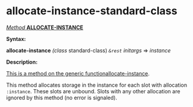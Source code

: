 allocate-instance-standard-class
================================

[*Method* **ALLOCATE-INSTANCE**]()

**Syntax:**

**allocate-instance** *(class* standard-class) *`&rest`* *initargs* => *instance*

**Description:**

[This is a method on the generic function]()[allocate-instance](allocate-instance.md).

This method allocates storage in the instance for each slot with allocation `:instance`. These slots are unbound. Slots with any other allocation are ignored by this method (no error is signaled).
